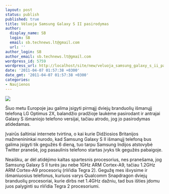 ```yaml
---
layout: post
status: publish
published: true
title: Vėluoja Samsung Galaxy S II pasirodymas
author:
  display_name: SB
  login: SB
  email: sb.technews.lt@gmail.com
  url: ''
author_login: SB
author_email: sb.technews.lt@gmail.com
wordpress_id: 5759
wordpress_url: http://localhost/site/new/veluoja_samsung_galaxy_s_ii_pasirodymas/
date: '2011-04-07 01:57:38 +0300'
date_gmt: '2011-04-07 01:57:38 +0300'
categories:
- Naujienos
---
```

<div class="imgright"><img src="http://technews.lt/upload/galxysII12ghz.jpg"  /></div>
<p>Šiuo metu Europoje jau galima įsigyti pirmąjį dviejų branduolių išmanųjį telefoną LG Optimus 2X, balandžio pradžioje laukėme pasirodant ir antrajai Galaxy S išmaniojo telefono versijai, tačiau atrodo, jog jo pasirodymas atidedamas.</p>
<p>Įvairūs šaltiniai internete tvirtina, o kai kurie Didžiosios Britanijos mažmenininkai nurodo, kad Samsung Galaxy S II išmanųjį telefoną bus galima įsigyti tik gegužės 6 dieną, tuo tarpu Samsung Indijos atstovybė Twitter pranešė, jog pasaulinis telefono startas įvyks tik gegužės pabaigoje.</p>
<p>Neaišku, ar dėl atidėjimo kaltas spartesnis procesorius, nes pranešama, jog Samsung Galaxy S II turės jau nebe 1GHz ARM Cortex-A9, tačiau 1.2GHz ARM Cortex-A9 procesorių (nVidia Tegra 2). Gegužę mes išvysime ir išmaniuosius telefonus, kuriuos varys Qualcomm Snapdragon dviejų branduolių procesoriai, kurie dirbs net 1.4GHz dažniu, tad bus išties įdomu juos palyginti su nVidia Tegra 2 procesoriumi.<br /></p>
